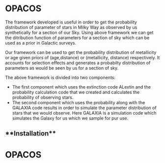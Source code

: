 # OPACOS

The framework developed is useful in order to get the probability distribution of parameter of stars in Milky Way as observed by us synthetically for a section of our Sky. Using above framework we can get the ditribution function of parameters for a section of sky which can be used as a prior in Galactic surveys.

Our framework can be used to get the probability distribution of metallicity or age given priors of (age,distance) or (metallicity, distance) respectively. It accounts for selection effects and generates a probabilty distribution of parameters as would be seen by us for a section of sky.

The above framework is divided into two components:
- The first component which uses the extinction code ALextin and the probability calculation code that we created and calculates the probability of observing stars.
- The second component which uses the probability along with the GALAXIA code results in order to simulate the parameter distribution of stars that we would observe. Here GALAXIA is a simulation code which simulates the Galaxy for us which we sample for pur use.

<h2>**Installation**</h2>

 
# OPACOS
